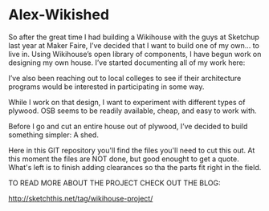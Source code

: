 Alex-Wikished
=============

So after the great time I had building a Wikihouse with the guys at Sketchup last year at Maker Faire, I’ve decided that I want to build one of my own… to live in.
Using Wikihouse’s open library of components, I have begun work on designing my own house. I’ve started documenting all of my work here:

I’ve also been reaching out to local colleges to see if their architecture programs would be interested in participating in some way.

While I work on that design, I want to experiment with different types of plywood. OSB seems to be readily available, cheap, and easy to work with.

Before I go and cut an entire house out of plywood, I’ve decided to build something simpler: A shed.

Here in this GIT repository you'll find the files you'll need to cut this out. At this moment the files are NOT done, but good enought to get a quote. What's left is to finish adding clearances so tha the parts fit right in the field.

TO READ MORE ABOUT THE PROJECT CHECK OUT THE BLOG:

http://sketchthis.net/tag/wikihouse-project/
